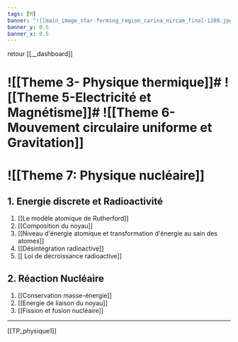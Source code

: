 ```yaml
---
tags: [M] 
banner: "![[main_image_star-forming_region_carina_nircam_final-1280.jpg]]"
banner_y: 0.5
banner_x: 0.5
---
```


retour [[__dashboard]]

# ![[Theme 3- Physique thermique]]# ![[Theme 5-Electricité et Magnétisme]]# ![[Theme 6-Mouvement circulaire uniforme et Gravitation]]


# ![[Theme 7: Physique nucléaire]]
## 1. Energie discrete et Radioactivité
1. [[Le modèle atomique de Rutherford]]
2. [[Composition du noyau]]
3. [[Niveau d'énergie atomique et transformation d'énergie au sain des atomes]]
4. [[Désintégration radioactive]]
5. [[ Loi de décroissance radioactive]]
## 2. Réaction Nucléaire
1. [[Conservation masse-énergie]]
2. [[Energie de liaison du noyau]]
3. [[Fission et fusion nucléaire]]







---
[[TP_physique1]]